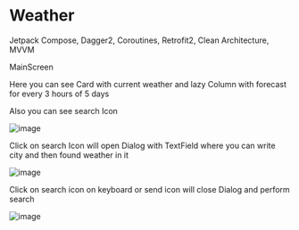 # Weather
Jetpack Compose, Dagger2, Coroutines, Retrofit2, Clean Architecture, MVVM

MainScreen

Here you can see Card with current weather and lazy Column with forecast for every 3 hours of 5 days

Also you can see search Icon

![image](https://user-images.githubusercontent.com/115942429/229360091-5bc67df5-daf5-4de0-82f5-cfd48afcb974.png)

Click on search Icon will open Dialog with TextField where you can write city and then found weather in it

![image](https://user-images.githubusercontent.com/115942429/229360180-e7d32243-8935-44e0-afc5-26e1892ab143.png)

Click on search icon on keyboard or send icon will close Dialog and perform search

![image](https://user-images.githubusercontent.com/115942429/229360541-26a4d1ba-ac60-4142-b955-fd1775365996.png)
